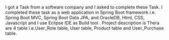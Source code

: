 I got a Task from a software company and I asked to complete these Task. I completed these task as a web application in Spring Boot framework i.e. Spring Boot MVC, Spring Boot Data JPA, and OracleDB, Html, CSS, Javascript and I use Eclipse IDE as Build tool . Project description is Thera are 4 table i.e.User_Role table, User table, Product table and User_Purchase table.
